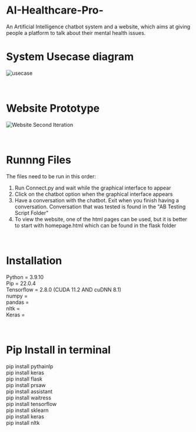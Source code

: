 # AI-Healthcare-Pro-
An Artificial Intelligence chatbot system and a website, which aims at giving people a platform to talk about their mental health issues. 

# System Usecase diagram
![usecase](https://user-images.githubusercontent.com/44726422/218867439-48f25628-1fd9-4733-9ee1-89b294614ce1.png)

<br>

# Website Prototype
![Website Second Iteration](https://user-images.githubusercontent.com/44726422/218863594-79c8d313-746d-4699-a1f9-3fea34d5eba9.jpg)

<br>

# Runnng Files
The files need to be run in this order:<br/>
1. Run Connect.py and wait while the graphical interface to appear
2. Click on the chatbot option when the graphical interface appears
3. Have a conversation with the chatbot. Exit when you finish having a conversation. Conversation that was tested is found in the "AB Testing Script Folder"
4. To view the website, one of the html pages can be used, but it is better to start with homepage.html which can be found in the flask folder

<br>

# Installation
Python = 3.9.10 <br/>
Pip = 22.0.4 <br/>
Tensorflow = 2.8.0  (CUDA 11.2 AND 	cuDNN 8.1)<br/>
numpy = <br/>
pandas = <br/>
nltk = <br/>
Keras = <br/>

<br>

# Pip Install in terminal
pip install pythainlp<br/>
pip install keras<br/>
pip install flask<br/>
pip install prsaw<br/>
pip install assistant <br/>
pip install waitress<br/>
pip install tensorflow<br/>
pip install sklearn<br/>
pip install keras<br/>
pip install nltk<br/>
 

